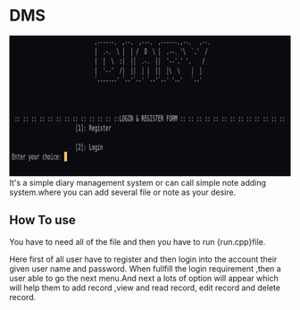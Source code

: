 # DMS
![Banner of DMS](https://raw.githubusercontent.com/rabiulrahat/DMS/main/banner.png)
It's a simple diary management system or can call simple note adding system.where you can add several file or note  as your desire.

## How To use

You have to need all of the file and then you have to run {run.cpp}file.

Here first of all user have to register and then login into the account their given user name and password.
When  fullfill the login requirement ,then a user able to go the next menu.And next a lots of option will appear
which will help them to add record ,view and read record, edit record and delete record.
